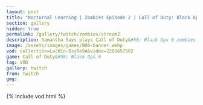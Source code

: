 ```yaml
---
layout: post
title: "Nocturnal Learning | Zombies Episode 2 | Call of Duty: Black Ops 6"
section: gallery
hidden: true
permalink: /gallery/twitch/zombies/stream2
description: Samantha Says plays Call of Duty&#58; Black Ops 6 zombies. Episode 2.
image: /assets/images/games/BO6-banner.webp
vod: collection=LacHCn-DsxRo9A&video=2285657502
game: Call of Duty&#58; Black Ops 6
tag: VOD
gallery: twitch
from: Twitch
gmg:
---
```

{% include vod.html %}
